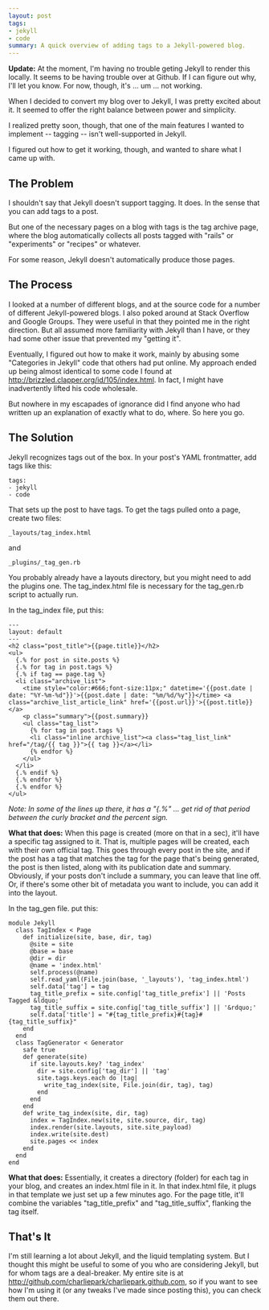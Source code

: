 ```yaml
---
layout: post
tags:
- jekyll
- code
summary: A quick overview of adding tags to a Jekyll-powered blog.
---
```


<div class="update_box"><strong>Update:</strong> At the moment, I'm having no trouble geting Jekyll to render this locally. It seems to be having trouble over at Github. If I can figure out why, I'll let you know. For now, though, it's ... um ... not working.</div>

When I decided to convert my blog over to Jekyll, I was pretty excited about it. It seemed to offer the right balance between power and simplicity.

I realized pretty soon, though, that one of the main features I wanted to implement -- tagging -- isn't well-supported in Jekyll.

I figured out how to get it working, though, and wanted to share what I came up with.

## The Problem

I shouldn't say that Jekyll doesn't support tagging. It does. In the sense that you can add tags to a post.

But one of the necessary pages on a blog with tags is the tag archive page, where the blog automatically collects all posts tagged with "rails" or "experiments" or "recipes" or whatever.

For some reason, Jekyll doesn't automatically produce those pages.

## The Process

I looked at a number of different blogs, and at the source code for a number of different Jekyll-powered blogs. I also poked around at Stack Overflow and Google Groups. They were useful in that they pointed me in the right direction. But all assumed more familiarity with Jekyll than I have, or they had some other issue that prevented my "getting it".

Eventually, I figured out how to make it work, mainly by abusing some "Categories in Jekyll" code that others had put online. My approach ended up being almost identical to some code I found at <http://brizzled.clapper.org/id/105/index.html>. In fact, I might have inadvertently lifted his code wholesale.

But nowhere in my escapades of ignorance did I find anyone who had written up an explanation of exactly what to do, where. So here you go.

## The Solution

Jekyll recognizes tags out of the box. In your post's <abbr>YAML</abbr> frontmatter, add tags like this:

    tags:
    - jekyll
    - code

That sets up the post to have tags. To get the tags pulled onto a page, create two files:

    _layouts/tag_index.html

and

    _plugins/_tag_gen.rb

You probably already have a layouts directory, but you might need to add the plugins one. The tag_index.html file is necessary for the tag_gen.rb script to actually run.

In the tag_index file, put this:

    ---
    layout: default
    ---
    <h2 class="post_title">{{page.title}}</h2>
    <ul>
      {.% for post in site.posts %}
      {.% for tag in post.tags %}
      {.% if tag == page.tag %}
      <li class="archive_list">
        <time style="color:#666;font-size:11px;" datetime='{{post.date | date: "%Y-%m-%d"}}'>{{post.date | date: "%m/%d/%y"}}</time> <a class="archive_list_article_link" href='{{post.url}}'>{{post.title}}</a>
        <p class="summary">{{post.summary}}
        <ul class="tag_list">
          {% for tag in post.tags %}
          <li class="inline archive_list"><a class="tag_list_link" href="/tag/{{ tag }}">{{ tag }}</a></li>
          {% endfor %}
        </ul>
      </li>
      {.% endif %}
      {.% endfor %}
      {.% endfor %}
    </ul>

*Note: In some of the lines up there, it has a "\{.%" ... get rid of that period between the curly bracket and the percent sign.*

**What that does:** When this page is created (more on that in a sec), it'll have a specific tag assigned to it. That is, multiple pages will be created, each with their own official tag. This goes through every post in the site, and if the post has a tag that matches the tag for the page that's being generated, the post is then listed, along with its publication date and summary. Obviously, if your posts don't include a summary, you can leave that line off. Or, if there's some other bit of metadata you want to include, you can add it into the layout.

In the tag_gen file. put this:

    module Jekyll
      class TagIndex < Page
        def initialize(site, base, dir, tag)
          @site = site
          @base = base
          @dir = dir
          @name = 'index.html'
          self.process(@name)
          self.read_yaml(File.join(base, '_layouts'), 'tag_index.html')
          self.data['tag'] = tag
          tag_title_prefix = site.config['tag_title_prefix'] || 'Posts Tagged &ldquo;'
          tag_title_suffix = site.config['tag_title_suffix'] || '&rdquo;'
          self.data['title'] = "#{tag_title_prefix}#{tag}#{tag_title_suffix}"
        end
      end
      class TagGenerator < Generator
        safe true
        def generate(site)
          if site.layouts.key? 'tag_index'
            dir = site.config['tag_dir'] || 'tag'
            site.tags.keys.each do |tag|
              write_tag_index(site, File.join(dir, tag), tag)
            end
          end
        end
        def write_tag_index(site, dir, tag)
          index = TagIndex.new(site, site.source, dir, tag)
          index.render(site.layouts, site.site_payload)
          index.write(site.dest)
          site.pages << index
        end
      end
  	end

**What that does:** Essentially, it creates a directory (folder) for each tag in your blog, and creates an index.html file in it. In that index.html file, it plugs in that template we just set up a few minutes ago. For the page title, it'll combine the variables "tag_title_prefix" and "tag_title_suffix", flanking the tag itself.

## That's It

I'm still learning a lot about Jekyll, and the liquid templating system. But I thought this might be useful to some of you who are considering Jekyll, but for whom tags are a deal-breaker. My entire site is at <http://github.com/charliepark/charliepark.github.com>, so if you want to see how I'm using it (or any tweaks I've made since posting this), you can check them out there.
